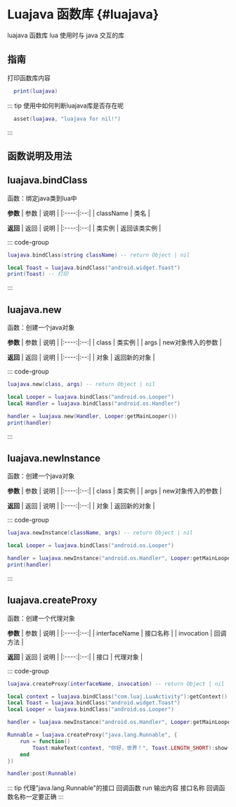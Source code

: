 # Luajava 函数库 {#luajava}
luajava 函数库 lua 使用时与 java 交互的库

## 指南

打印函数库内容
```lua
  print(luajava)
```

::: tip
使用中如何判断luajava库是否存在呢
```lua
  asset(luajava, "luajava for nil!")
```
:::

## 函数说明及用法

## luajava.bindClass

函数：绑定java类到lua中

**参数**
| 参数 | 说明 |
|:----:|:--:|
| className | 类名 |

**返回**
| 返回 | 说明 |
|:----:|:--:|
| 类实例 | 返回该类实例 |

::: code-group

```lua [默认]
luajava.bindClass(string className) -- return Object | nil
```

```lua [例子]
local Toast = luajava.bindClass("android.widget.Toast")
print(Toast) -- 打印
```

:::


## luajava.new

函数：创建一个java对象

**参数**
| 参数 | 说明 |
|:----:|:--:|
| class | 类实例 |
| args | new对象传入的参数 |

**返回**
| 返回 | 说明 |
|:----:|:--:|
| 对象 | 返回新的对象 |

::: code-group

```lua [默认]
luajava.new(class, args) -- return Object | nil
```

```lua [例子]
local Looper = luajava.bindClass("android.os.Looper")
local Handler = luajava.bindClass("android.os.Handler")

handler = luajava.new(Handler, Looper:getMainLooper())
print(handler)
```
:::


## luajava.newInstance

函数：创建一个java对象

**参数**
| 参数 | 说明 |
|:----:|:--:|
| class | 类实例 |
| args | new对象传入的参数 |

**返回**
| 返回 | 说明 |
|:----:|:--:|
| 对象 | 返回新的对象 |

::: code-group

```lua [默认]
luajava.newInstance(className, args) -- return Object | nil
```

```lua [例子]
local Looper = luajava.bindClass("android.os.Looper")

handler = luajava.newInstance("android.os.Handler", Looper:getMainLooper())
print(handler)
```
:::


## luajava.createProxy

函数：创建一个代理对象

**参数**
| 参数 | 说明 |
|:----:|:--:|
| interfaceName | 接口名称 |
| invocation | 回调方法 |

**返回**
| 返回 | 说明 |
|:----:|:--:|
| 接口 | 代理对象 |

::: code-group

```lua [默认]
luajava.createProxy(interfaceName, invocation) -- return Object | nil
```

```lua [例子]
local context = luajava.bindClass("com.luaj.LuaActivity"):getContext()
local Toast = luajava.bindClass("android.widget.Toast")
local Looper = luajava.bindClass("android.os.Looper")

handler = luajava.newInstance("android.os.Handler", Looper:getMainLooper())

Runnable = luajava.createProxy("java.lang.Runnable", {
    run = function()
        Toast:makeText(context, "你好，世界！", Toast.LENGTH_SHORT):show()
    end
})

handler:post(Runnable)
```
::: tip
代理"java.lang.Runnable"的接口 回调函数 run 输出内容
接口名称 回调函数名称一定要正确
:::

